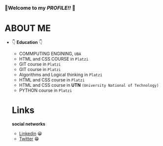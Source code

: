 ### 👋**Welcome to my ***PROFILE!!***** 👋

# ABOUT ME
- 👇 **Education** 👇
    - COMMPUTING ENGINING, `UBA`
    - HTML and CSS COURSE in `Platzi` 
    - GIT course in `Platzi`
    - GIT course in `Platzi` 
    - Algorithms and Logical thinking in `Platzi`
    - HTML and CSS course in `Platzi`
    - HTML and CSS course in **UTN** `(University National of Technology)`
    - PYTHON course in `Platzi`
    
    # Links 
    
     **social networks**
    
    - [Linkedin](https://linkedin.com/in/fedegbo/) 😀
    - [Twitter](https://twitter.com/fedegbo12) 😁
